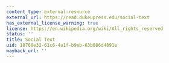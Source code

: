```yaml
---
content_type: external-resource
external_url: https://read.dukeupress.edu/social-text
has_external_license_warning: true
license: https://en.wikipedia.org/wiki/All_rights_reserved
status: ''
title: Social Text
uid: 18760e32-61c6-4a1f-b9eb-63b086d4891e
wayback_url: ''
---
```

